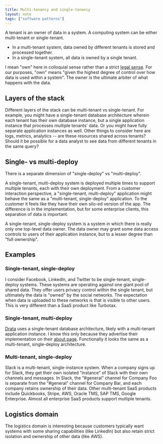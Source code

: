 ```yaml
---
title: Multi-tenancy and single-tenancy
layout: note
tags: ["software patterns"]
---
```


A tenant is an owner of data in a system. A computing system can be either multi-tenant or single-tenant.

- In a multi-tenant system, data owned by different tenants is stored and processed together.
- In a single-tenant system, all data is owned by a single tenant.

I mean "own" here in colloquial sense rather than a strict [legal sense](https://www.brookings.edu/blog/techtank/2019/06/26/why-data-ownership-is-the-wrong-approach-to-protecting-privacy/). For our purposes, "own" means "given the highest degree of control over how data is used within a system". The owner is the ultimate arbiter of what happens with the data.

## Layers of the stack

Different layers of the stack can be multi-tenant vs single-tenant. For example, you might have a single-tenant database architecture wherein each tenant has their own database instance, but a single application instance that processes multiple tenants' data. Or you might have fully separate application instances as well. Other things to consider here are logs, metrics, analytics -- are these resources shared across tenants? Should it be possible for a data analyst to see data from different tenants in the same query?

## Single- vs multi-deploy

There is a separate dimension of "single-deploy" vs "multi-deploy".

A single-tenant, multi-deploy system is deployed multiple times to support multiple tenants, each with their own deployment. From a customer interaction perspective, a "single-tenant, multi-deploy" application might behave the same as a "multi-tenant, single-deploy" application. To the customer it feels like they have their own silo-ed version of the app. The difference is in the implementation, but for some enterprise clients, this separation of data is important.

A single-tenant, single-deploy system is a system in which there is really only one top-level data owner. The data owner may grant some data access controls to users of their application instance, but to a lesser degree than "full ownership".

## Examples

### Single-tenant, single-deploy

I consider Facebook, LinkedIn, and Twitter to be single-tenant, single-deploy systems. These systems are operating against one giant pool of shared data. They offer users privacy control within the single tenant, but ultimately the data is "owned" by the social networks. The expectation when data is uploaded to these networks is that is visible to other users. This is very different than a SaaS product like Turbotax.

### Single-tenant, multi-deploy

[Drata](https://drata.com/) uses a single-tenant database architecture, likely with a multi-tenant application instance. I know this only because they advertise their implementation on their [about page](https://drata.com/about). Functionally it looks the same as a multi-tenant, single-deploy architecture.

### Multi-tenant, single-deploy

Slack is a multi-tenant, single-instance system. When a company signs up for Slack, they get their own isolated “instance” of Slack with their own channels and messages. In Slack, the “#general” channel for Company Foo is separate from the “#general” channel for Company Bar, and each company retains ownership of their data. Other multi-tenant SaaS products include Quickbooks, Stripe, AWS, Oracle TMS, SAP TMS, Google Enterprise. Almost all enterprise SaaS products support multiple tenants.

## Logistics domain

The logistics domain is interesting because customers typically want systems with some sharing capabilities (like LinkedIn) but also retain strict isolation and ownership of other data (like AWS).
